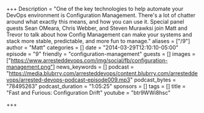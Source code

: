 +++
Description = "One of the key technologies to help automate your DevOps environment is Configuration Management. There's a lot of chatter around what exactly this means, and how you can use it. Special panel guests Sean OMeara, Chris Webber, and Steven Murawksi join Matt and Trevor to talk about how Config Management can make your systems and stack more stable, predictable, and more fun to manage."
aliases = ["/9"]
author = "Matt"
categories = []
date = "2014-03-29T12:10:10-05:00"
episode = "9"
friendly = "configuration-management"
guests = []
images = ["https://www.arresteddevops.com/img/social/fb/configuration-management.png"]
news_keywords = []
podcast = "https://media.blubrry.com/arresteddevops/content.blubrry.com/arresteddevops/arrested-devops-podcast-episode009.mp3"
podcast_bytes = "78495263"
podcast_duration = "1:05:25"
sponsors = []
tags = []
title = "Fast and Furious: Configuration Drift"
youtube = "btr9WWi8hsc"

+++
